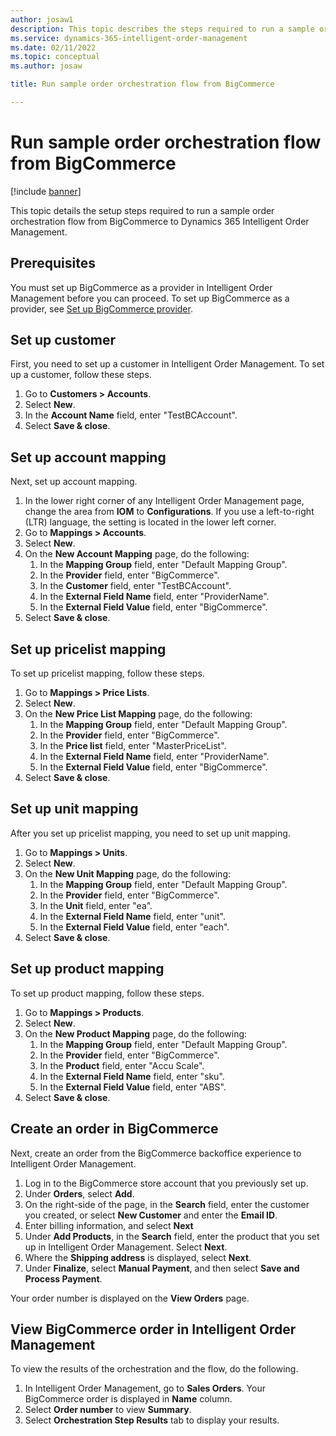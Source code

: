 ```yaml
---
author: josaw1
description: This topic describes the steps required to run a sample order orchestration flow from BigCommerce to Microsoft Dynamics 365 Intelligent Order Management.
ms.service: dynamics-365-intelligent-order-management
ms.date: 02/11/2022
ms.topic: conceptual
ms.author: josaw

title: Run sample order orchestration flow from BigCommerce

---
```


# Run sample order orchestration flow from BigCommerce

[!include [banner](includes/banner.md)]

This topic details the setup steps required to run a sample order orchestration flow from BigCommerce to Dynamics 365 Intelligent Order Management. 

## Prerequisites

You must set up BigCommerce as a provider in Intelligent Order Management before you can proceed. To set up BigCommerce as a provider, see [Set up BigCommerce provider](set-up-bigcommerce-provider.md).

## Set up customer

First, you need to set up a customer in Intelligent Order Management. To set up a customer, follow these steps.

1. Go to **Customers \> Accounts**.
1. Select **New**.
1. In the **Account Name** field, enter "TestBCAccount".
1. Select **Save & close**.

## Set up account mapping 

Next, set up account mapping.

1. In the lower right corner of any Intelligent Order Management page, change the area from **IOM** to **Configurations**. If you use a left-to-right (LTR) language, the setting is located in the lower left corner. 
1. Go to **Mappings \> Accounts**.
1. Select **New**.
1. On the **New Account Mapping** page, do the following: 
    1. In the **Mapping Group** field, enter "Default Mapping Group".
    1. In the **Provider** field, enter "BigCommerce".
    1. In the **Customer** field, enter "TestBCAccount".
    1. In the **External Field Name** field, enter "ProviderName".
    1. In the **External Field Value** field, enter "BigCommerce".
1. Select **Save & close**.

## Set up pricelist mapping

To set up pricelist mapping, follow these steps.

1. Go to **Mappings \> Price Lists**.
1. Select **New**.
1. On the **New Price List Mapping** page, do the following:
    1. In the **Mapping Group** field, enter "Default Mapping Group".
    1. In the **Provider** field, enter "BigCommerce".
    1. In the **Price list** field, enter "MasterPriceList".
    1. In the **External Field Name** field, enter "ProviderName".
    1. In the **External Field Value** field, enter "BigCommerce".
1. Select **Save & close**.

## Set up unit mapping

After you set up pricelist mapping, you need to set up unit mapping.

1. Go to **Mappings \> Units**.
1. Select **New**.
1. On the **New Unit Mapping** page, do the following:
    1. In the **Mapping Group** field, enter "Default Mapping Group".
    1. In the **Provider** field, enter "BigCommerce".
    1. In the **Unit** field, enter "ea".
    1. In the **External Field Name** field, enter "unit".
    1. In the **External Field Value** field, enter "each".
1. Select **Save & close**.

## Set up product mapping

To set up product mapping, follow these steps.

1. Go to **Mappings \> Products**.
1. Select **New**.
1. On the **New Product Mapping** page, do the following:
    1. In the **Mapping Group** field, enter "Default Mapping Group".
    1. In the **Provider** field, enter "BigCommerce".
    1. In the **Product** field, enter "Accu Scale".
    1. In the **External Field Name** field, enter "sku".
    1. In the **External Field Value** field, enter "ABS".
1. Select **Save & close**.

## Create an order in BigCommerce

Next, create an order from the BigCommerce backoffice experience to Intelligent Order Management.

1. Log in to the BigCommerce store account that you previously set up.
1. Under **Orders**, select **Add**.
1. On the right-side of the page, in the **Search** field, enter the customer you created, or select **New Customer** and enter the **Email ID**.
1. Enter billing information, and select **Next**
1. Under **Add Products**, in the **Search** field, enter the product that you set up in Intelligent Order Management. Select **Next**.
1. Where the **Shipping address** is displayed, select **Next**.
1. Under **Finalize**, select **Manual Payment**, and then select **Save and Process Payment**.
   
Your order number is displayed on the **View Orders** page.

## View BigCommerce order in Intelligent Order Management

To view the results of the orchestration and the flow, do the following.

1.	In Intelligent Order Management, go to **Sales Orders**. Your BigCommerce order is displayed in **Name** column.
3.	Select **Order number** to view **Summary**.
4.	Select **Orchestration Step Results** tab to display your results.
